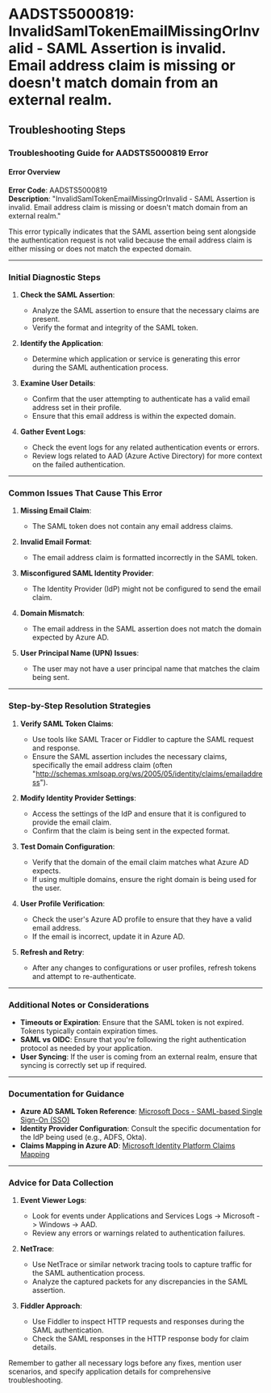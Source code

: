 
# AADSTS5000819: InvalidSamlTokenEmailMissingOrInvalid - SAML Assertion is invalid. Email address claim is missing or doesn't match domain from an external realm.


## Troubleshooting Steps
### Troubleshooting Guide for AADSTS5000819 Error

#### Error Overview
**Error Code**: AADSTS5000819  
**Description**: "InvalidSamlTokenEmailMissingOrInvalid - SAML Assertion is invalid. Email address claim is missing or doesn't match domain from an external realm."

This error typically indicates that the SAML assertion being sent alongside the authentication request is not valid because the email address claim is either missing or does not match the expected domain.

---

### Initial Diagnostic Steps

1. **Check the SAML Assertion**:
   - Analyze the SAML assertion to ensure that the necessary claims are present.
   - Verify the format and integrity of the SAML token.

2. **Identify the Application**:
   - Determine which application or service is generating this error during the SAML authentication process.

3. **Examine User Details**:
   - Confirm that the user attempting to authenticate has a valid email address set in their profile.
   - Ensure that this email address is within the expected domain.

4. **Gather Event Logs**:
   - Check the event logs for any related authentication events or errors.
   - Review logs related to AAD (Azure Active Directory) for more context on the failed authentication.

---

### Common Issues That Cause This Error

1. **Missing Email Claim**:
   - The SAML token does not contain any email address claims.

2. **Invalid Email Format**:
   - The email address claim is formatted incorrectly in the SAML token.

3. **Misconfigured SAML Identity Provider**:
   - The Identity Provider (IdP) might not be configured to send the email claim.

4. **Domain Mismatch**:
   - The email address in the SAML assertion does not match the domain expected by Azure AD.

5. **User Principal Name (UPN) Issues**:
   - The user may not have a user principal name that matches the claim being sent.

---

### Step-by-Step Resolution Strategies

1. **Verify SAML Token Claims**:
   - Use tools like SAML Tracer or Fiddler to capture the SAML request and response.
   - Ensure the SAML assertion includes the necessary claims, specifically the email address claim (often "http://schemas.xmlsoap.org/ws/2005/05/identity/claims/emailaddress").

2. **Modify Identity Provider Settings**:
   - Access the settings of the IdP and ensure that it is configured to provide the email claim.
   - Confirm that the claim is being sent in the expected format.

3. **Test Domain Configuration**:
   - Verify that the domain of the email claim matches what Azure AD expects.
   - If using multiple domains, ensure the right domain is being used for the user.

4. **User Profile Verification**:
   - Check the user's Azure AD profile to ensure that they have a valid email address.
   - If the email is incorrect, update it in Azure AD.

5. **Refresh and Retry**:
   - After any changes to configurations or user profiles, refresh tokens and attempt to re-authenticate.

---

### Additional Notes or Considerations

- **Timeouts or Expiration**: Ensure that the SAML token is not expired. Tokens typically contain expiration times.
- **SAML vs OIDC**: Ensure that you're following the right authentication protocol as needed by your application.
- **User Syncing**: If the user is coming from an external realm, ensure that syncing is correctly set up if required.

---

### Documentation for Guidance

- **Azure AD SAML Token Reference**: [Microsoft Docs - SAML-based Single Sign-On (SSO)](https://docs.microsoft.com/en-us/azure/active-directory/develop/active-directory-saml-protocol)
- **Identity Provider Configuration**: Consult the specific documentation for the IdP being used (e.g., ADFS, Okta).
- **Claims Mapping in Azure AD**: [Microsoft Identity Platform Claims Mapping](https://docs.microsoft.com/en-us/azure/active-directory/develop/claim-based-authentication)

---

### Advice for Data Collection

1. **Event Viewer Logs**:
   - Look for events under Applications and Services Logs -> Microsoft -> Windows -> AAD.
   - Review any errors or warnings related to authentication failures.

2. **NetTrace**:
   - Use NetTrace or similar network tracing tools to capture traffic for the SAML authentication process.
   - Analyze the captured packets for any discrepancies in the SAML assertion.

3. **Fiddler Approach**:
   - Use Fiddler to inspect HTTP requests and responses during the SAML authentication.
   - Check the SAML responses in the HTTP response body for claim details.

Remember to gather all necessary logs before any fixes, mention user scenarios, and specify application details for comprehensive troubleshooting.